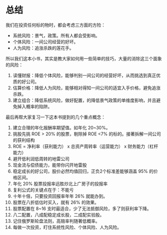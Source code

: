 # 总结

我们在投资任何标的物时，都会考虑三方面的方险：

* 系统风险：景气，政策。所有人都会受影响。
* 个体风险：一间公司经营的好坏。
* 人为风险：追涨杀跌的莲花手。

所以我们这本小书，其实是教大家如何用一些简单的技巧，大量的消除这三个面象的风险：

1. 读懂财报：降低个体风险，能够判别一间公司的经营好坏，从而挑选到真正优质的好公司。
2. 估算价格：降低人为风险，能够相对得知一间公司的适宜入手价格，避免追涨杀跌。
3. 建立组合：降低系统风险，做好配置，的降低景气政策的单维度影响，并且避免掉入概率的陷阱。

最后再帮大家复习一下这本书提到的几个重点概念：

1. 建立合理的年化报酬率期望值。如年化 20~30%。
2. 挑股先挑 ROE > 20% 的股票，剔除掉 ROE <7% 的标的。接著拆解一间公司的获利结构
3. ROE = 净利率（获利能力） x 总资产周转率（运营能力） x 财务能力（杠杆能力）
4. 避开低利润低周转的地雷公司
5. 现金流与偿债能力，能带你闪开地雷股
6. 稳定成长的好公司，股价必然均值回归，正负2个标准差能够涵盖 95% 的价格区间。
7. 年化 20% 股票投报率远胜炒北上广房子的投报率
8. 复利公式的关键点在于：不能亏
9. 十年十倍，只要投资回报率年年 26% 就能办到。
10. 股票在八折低估时买入，就有 26% 的效果。
11. 股票配置在 8~16 支时最适合，少了无法抵御风险，多了则获利率下降。
12. 八二配置，八成配稳定成长股，二成配实验股。
13. 记住俄罗斯轮盘法则，高赔率判随著低概率。
14. 每做一次投资，盯住系统性风险、个体风险、人为风险。

